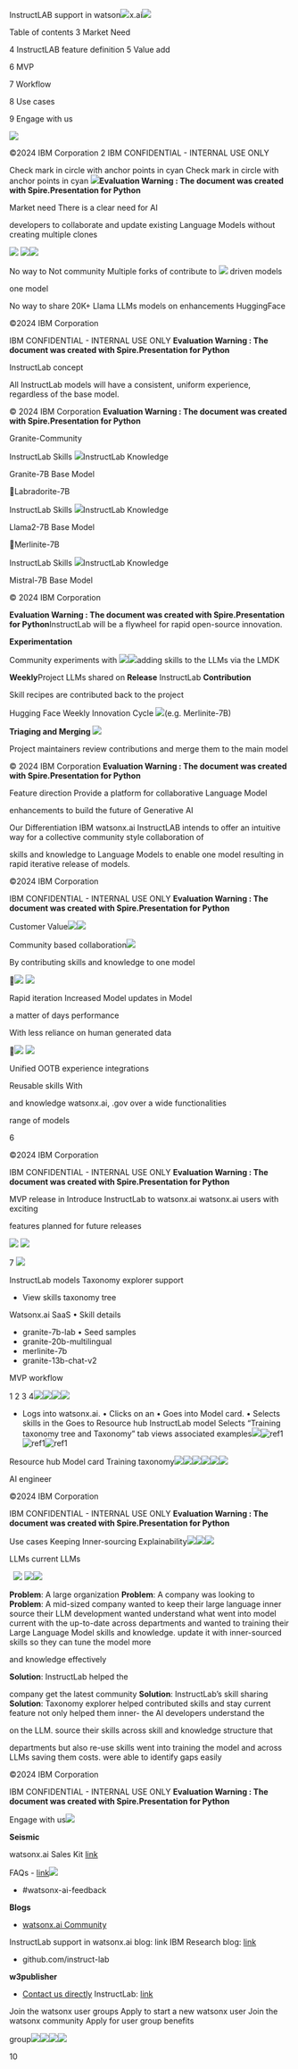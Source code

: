 ﻿
InstructLAB support in watson![](Aspose.Words.5b83f577-549a-4b83-934c-2eb4c20b6164.001.jpeg)x.ai![](Aspose.Words.5b83f577-549a-4b83-934c-2eb4c20b6164.002.png)

Table of contents 3      Market Need

4      InstructLAB feature definition 5      Value add

6      MVP

7      Workflow

8      Use cases

9      Engage with us

![](Aspose.Words.5b83f577-549a-4b83-934c-2eb4c20b6164.003.png)

©2024 IBM Corporation 2 IBM CONFIDENTIAL - INTERNAL USE ONLY

Check mark in circle with anchor points in cyan Check mark in circle with anchor points in cyan ![](Aspose.Words.5b83f577-549a-4b83-934c-2eb4c20b6164.004.png)**Evaluation Warning : The document was created with Spire.Presentation for Python**

Market need There is a clear need for AI 

developers to collaborate and update existing Language Models without creating multiple clones

![](Aspose.Words.5b83f577-549a-4b83-934c-2eb4c20b6164.005.png)  ![](Aspose.Words.5b83f577-549a-4b83-934c-2eb4c20b6164.006.png)![](Aspose.Words.5b83f577-549a-4b83-934c-2eb4c20b6164.007.png)

No way to  Not community  Multiple forks of contribute to ![](Aspose.Words.5b83f577-549a-4b83-934c-2eb4c20b6164.008.png) driven models

one model

No way to share  20K+ Llama LLMs  models on enhancements HuggingFace

©2024 IBM Corporation

IBM CONFIDENTIAL - INTERNAL USE ONLY
**Evaluation Warning : The document was created with Spire.Presentation for Python**

InstructLab concept

All InstructLab models will have a consistent, uniform experience, regardless of the base model.

© 2024 IBM Corporation
**Evaluation Warning : The document was created with Spire.Presentation for Python**

Granite-Community

InstructLab Skills ![](Aspose.Words.5b83f577-549a-4b83-934c-2eb4c20b6164.009.png)InstructLab Knowledge

Granite-7B Base Model

Labradorite-7B

InstructLab Skills ![](Aspose.Words.5b83f577-549a-4b83-934c-2eb4c20b6164.010.png)InstructLab Knowledge

Llama2-7B Base Model

Merlinite-7B

InstructLab Skills ![](Aspose.Words.5b83f577-549a-4b83-934c-2eb4c20b6164.011.png)InstructLab Knowledge

Mistral-7B Base Model

© 2024 IBM Corporation

**Evaluation Warning : The document was created with Spire.Presentation for Python**InstructLab will be a flywheel for rapid open-source innovation.

**Experimentation**

Community experiments with  ![](Aspose.Words.5b83f577-549a-4b83-934c-2eb4c20b6164.012.png)![](Aspose.Words.5b83f577-549a-4b83-934c-2eb4c20b6164.013.png)adding skills to the LLMs via the  LMDK 

**Weekly**Project LLMs shared on **Release** InstructLab **Contribution**

Skill recipes are contributed back to the project

Hugging Face  Weekly Innovation Cycle ![](Aspose.Words.5b83f577-549a-4b83-934c-2eb4c20b6164.014.png)(e.g. Merlinite-7B) 

**Triaging and Merging ![](Aspose.Words.5b83f577-549a-4b83-934c-2eb4c20b6164.015.png)**

Project maintainers review  contributions and merge them to the main model

© 2024 IBM Corporation
**Evaluation Warning : The document was created with Spire.Presentation for Python**

Feature direction Provide a platform for collaborative Language Model 

enhancements to build the future of Generative AI

Our Differentiation IBM watsonx.ai InstructLAB intends to offer an intuitive way for a collective community style collaboration of 

skills and knowledge to Language Models to enable one model resulting in rapid iterative release of models.

©2024 IBM Corporation

IBM CONFIDENTIAL - INTERNAL USE ONLY
**Evaluation Warning : The document was created with Spire.Presentation for Python**

Customer Value![](Aspose.Words.5b83f577-549a-4b83-934c-2eb4c20b6164.016.png)![](Aspose.Words.5b83f577-549a-4b83-934c-2eb4c20b6164.017.png)

Community based      collaboration![](Aspose.Words.5b83f577-549a-4b83-934c-2eb4c20b6164.018.png)

By contributing skills and      knowledge to one model

![](Aspose.Words.5b83f577-549a-4b83-934c-2eb4c20b6164.019.png) ![](Aspose.Words.5b83f577-549a-4b83-934c-2eb4c20b6164.020.png)

Rapid iteration Increased Model updates in  Model 

a matter of days performance

With less reliance on human generated data

![](Aspose.Words.5b83f577-549a-4b83-934c-2eb4c20b6164.021.png) ![](Aspose.Words.5b83f577-549a-4b83-934c-2eb4c20b6164.022.png)

Unified  OOTB experience integrations

Reusable skills  With 

and knowledge  watsonx.ai, .gov over a wide  functionalities

range of models

6

©2024 IBM Corporation

IBM CONFIDENTIAL - INTERNAL USE ONLY
**Evaluation Warning : The document was created with Spire.Presentation for Python**

MVP release in  Introduce InstructLab to watsonx.ai watsonx.ai users with exciting 

features planned for future releases

![](Aspose.Words.5b83f577-549a-4b83-934c-2eb4c20b6164.023.png) ![](Aspose.Words.5b83f577-549a-4b83-934c-2eb4c20b6164.024.png)

7 ![](Aspose.Words.5b83f577-549a-4b83-934c-2eb4c20b6164.025.png)

InstructLab models  Taxonomy explorer support

- View skills taxonomy tree

Watsonx.ai SaaS • Skill details

- granite-7b-lab • Seed samples
- granite-20b-multilingual 
- merlinite-7b 
- granite-13b-chat-v2 

MVP workflow

1 2 3 4![](Aspose.Words.5b83f577-549a-4b83-934c-2eb4c20b6164.026.png)![](Aspose.Words.5b83f577-549a-4b83-934c-2eb4c20b6164.027.png)![](Aspose.Words.5b83f577-549a-4b83-934c-2eb4c20b6164.028.png)![](Aspose.Words.5b83f577-549a-4b83-934c-2eb4c20b6164.029.png)

- Logs into watsonx.ai.  • Clicks on an  • Goes into Model card.  • Selects skills in the Goes to Resource hub InstructLab model Selects “Training  taxonomy tree and Taxonomy” tab  views associated examples![](Aspose.Words.5b83f577-549a-4b83-934c-2eb4c20b6164.030.png)![ref1]![ref1]![ref1]

Resource hub Model card Training taxonomy![](Aspose.Words.5b83f577-549a-4b83-934c-2eb4c20b6164.032.png)![](Aspose.Words.5b83f577-549a-4b83-934c-2eb4c20b6164.033.png)![](Aspose.Words.5b83f577-549a-4b83-934c-2eb4c20b6164.034.png)![](Aspose.Words.5b83f577-549a-4b83-934c-2eb4c20b6164.035.png)![](Aspose.Words.5b83f577-549a-4b83-934c-2eb4c20b6164.036.png)![](Aspose.Words.5b83f577-549a-4b83-934c-2eb4c20b6164.037.png)

AI engineer

©2024 IBM Corporation

IBM CONFIDENTIAL - INTERNAL USE ONLY
**Evaluation Warning : The document was created with Spire.Presentation for Python** 

Use cases Keeping  Inner-sourcing  Explainability![](Aspose.Words.5b83f577-549a-4b83-934c-2eb4c20b6164.038.png)![](Aspose.Words.5b83f577-549a-4b83-934c-2eb4c20b6164.039.png)![](Aspose.Words.5b83f577-549a-4b83-934c-2eb4c20b6164.040.png)

LLMs current LLMs

` `![](Aspose.Words.5b83f577-549a-4b83-934c-2eb4c20b6164.041.png) ![](Aspose.Words.5b83f577-549a-4b83-934c-2eb4c20b6164.042.png)![](Aspose.Words.5b83f577-549a-4b83-934c-2eb4c20b6164.043.png)

**Problem**: A large organization  **Problem**: A company was looking to  **Problem**: A mid-sized company wanted to keep their large language  inner source their LLM development  wanted understand what went into model current with the up-to-date  across departments and wanted to  training their Large Language Model skills and knowledge.   update it with inner-sourced skills  so they can tune the model more 

and knowledge effectively

**Solution**: InstructLab helped the  

company get the latest community  **Solution**: InstructLab’s skill sharing  **Solution**: Taxonomy explorer helped contributed skills and stay current  feature not only helped them inner- the AI developers understand the 

on the LLM. source their skills across  skill and knowledge structure that 

departments but also re-use skills  went into training the model and across LLMs saving them costs. were able to identify gaps easily

©2024 IBM Corporation

IBM CONFIDENTIAL - INTERNAL USE ONLY
**Evaluation Warning : The document was created with Spire.Presentation for Python**

Engage with us![](Aspose.Words.5b83f577-549a-4b83-934c-2eb4c20b6164.044.png)

**Seismic**

watsonx.ai Sales Kit [link](https://ibm.seismic.com/Link/Content/DCJH7MbqmMBmG8MPFjm2jWWfjgbP)

FAQs - [link](https://ibm.seismic.com/Link/Content/DCCgJ8ppTH6438FRp4MC6fcbbD2P)![](Aspose.Words.5b83f577-549a-4b83-934c-2eb4c20b6164.045.png)

- #watsonx-ai-feedback

**Blogs**

- [watsonx.ai Community](https://community.ibm.com/community/user/watsonx/communities/community-home?CommunityKey=81927b7e-9a92-4236-a0e0-018a27c4ad6e)

InstructLab support in watsonx.ai blog: link IBM Research blog: [link](https://research.ibm.com/blog/LLM-generated-data)

- github.com/instruct-lab

**w3publisher**

- [Contact us directly](https://w3.ibm.com/w3publisher/ai-on-z/meet-the-team) InstructLab: [link](https://w3.ibm.com/w3publisher/ai-for-business/instructlab)

Join the watsonx user groups Apply to start a new watsonx user  Join the watsonx community Apply for user group benefits

group![](Aspose.Words.5b83f577-549a-4b83-934c-2eb4c20b6164.046.png)![](Aspose.Words.5b83f577-549a-4b83-934c-2eb4c20b6164.047.png)![](Aspose.Words.5b83f577-549a-4b83-934c-2eb4c20b6164.048.png)![](Aspose.Words.5b83f577-549a-4b83-934c-2eb4c20b6164.049.png)

10

[ref1]: Aspose.Words.5b83f577-549a-4b83-934c-2eb4c20b6164.031.png
